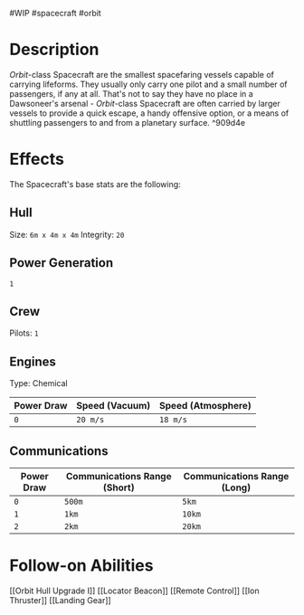 #WIP #spacecraft #orbit

# Description

*Orbit*-class Spacecraft are the smallest spacefaring vessels capable of carrying lifeforms. They usually only carry one pilot and a small number of passengers, if any at all. That's not to say they have no place in a Dawsoneer's arsenal - *Orbit*-class Spacecraft are often carried by larger vessels to provide a quick escape, a handy offensive option, or a means of shuttling passengers to and from a planetary surface. ^909d4e

# Effects

The Spacecraft's base stats are the following:

## Hull

Size: `6m x 4m x 4m`
Integrity: `20`

## Power Generation

`1`

## Crew

Pilots: `1`

## Engines

Type: Chemical

| Power Draw | Speed (Vacuum) | Speed (Atmosphere) |
| -----------|----------------|--------------------|
| `0` | `20 m/s` | `18 m/s` |

## Communications

| Power Draw | Communications Range (Short) | Communications Range (Long) |
|------------|------------------------------|-----------------------------|
| `0` | `500m` | `5km` |
| `1` | `1km` | `10km` |
| `2` | `2km` | `20km` |

# Follow-on Abilities

[[Orbit Hull Upgrade I]]
[[Locator Beacon]]
[[Remote Control]]
[[Ion Thruster]]
[[Landing Gear]]